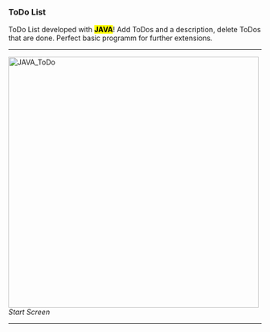 ### ToDo List

ToDo List developed with <mark><b>JAVA</b></mark>! Add ToDos and a description, delete ToDos that are done. Perfect basic programm for further extensions. 

<hr>

<img width="498" alt="JAVA_ToDo" src="https://github.com/user-attachments/assets/a3e2e3c8-973f-498e-b42e-d1b73539d410"><br>
*Start Screen*<br>

<hr>

